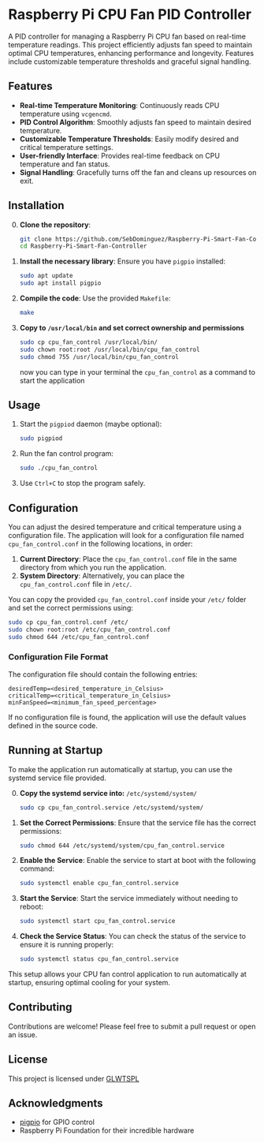 # Raspberry Pi CPU Fan PID Controller

A PID controller for managing a Raspberry Pi CPU fan based on real-time temperature readings. This project efficiently adjusts fan speed to maintain optimal CPU temperatures, enhancing performance and longevity. Features include customizable temperature thresholds and graceful signal handling.

## Features

- **Real-time Temperature Monitoring**: Continuously reads CPU temperature using `vcgencmd`.
- **PID Control Algorithm**: Smoothly adjusts fan speed to maintain desired temperature.
- **Customizable Temperature Thresholds**: Easily modify desired and critical temperature settings.
- **User-friendly Interface**: Provides real-time feedback on CPU temperature and fan status.
- **Signal Handling**: Gracefully turns off the fan and cleans up resources on exit.

## Installation

0. **Clone the repository**:
   ```bash
   git clone https://github.com/SebDominguez/Raspberry-Pi-Smart-Fan-Controller.git
   cd Raspberry-Pi-Smart-Fan-Controller
   ```

1. **Install the necessary library**:
   Ensure you have `pigpio` installed:
   ```bash
   sudo apt update
   sudo apt install pigpio
   ```

2. **Compile the code**:
   Use the provided `Makefile`:
   ```bash
   make
   ```
3. **Copy to `/usr/local/bin` and set correct ownership and permissions**
   ```bash
   sudo cp cpu_fan_control /usr/local/bin/
   sudo chown root:root /usr/local/bin/cpu_fan_control
   sudo chmod 755 /usr/local/bin/cpu_fan_control
   ```
   now you can type in your terminal the `cpu_fan_control` as a command to start the application

## Usage

1. Start the `pigpiod` daemon (maybe optional):
   ```bash
   sudo pigpiod
   ```

2. Run the fan control program:
   ```bash
   sudo ./cpu_fan_control
   ```

3. Use `Ctrl+C` to stop the program safely.

## Configuration

You can adjust the desired temperature and critical temperature using a configuration file. The application will look for a configuration file named `cpu_fan_control.conf` in the following locations, in order:

1. **Current Directory**: Place the `cpu_fan_control.conf` file in the same directory from which you run the application.
2. **System Directory**: Alternatively, you can place the `cpu_fan_control.conf` file in `/etc/`.

You can copy the provided `cpu_fan_control.conf` inside your `/etc/` folder and set the correct permissions using:
```bash
sudo cp cpu_fan_control.conf /etc/
sudo chown root:root /etc/cpu_fan_control.conf
sudo chmod 644 /etc/cpu_fan_control.conf
```

### Configuration File Format

The configuration file should contain the following entries:

```
desiredTemp=<desired_temperature_in_Celsius>
criticalTemp=<critical_temperature_in_Celsius>
minFanSpeed=<minimum_fan_speed_percentage>
```

If no configuration file is found, the application will use the default values defined in the source code.

## Running at Startup

To make the application run automatically at startup, you can use the systemd service file provided.

0. **Copy the systemd service into:** `/etc/systemd/system/`
   ```bash
   sudo cp cpu_fan_control.service /etc/systemd/system/
   ```

1. **Set the Correct Permissions**:
   Ensure that the service file has the correct permissions:

   ```bash
   sudo chmod 644 /etc/systemd/system/cpu_fan_control.service
   ```

2. **Enable the Service**:
   Enable the service to start at boot with the following command:

   ```bash
   sudo systemctl enable cpu_fan_control.service
   ```

3. **Start the Service**:
   Start the service immediately without needing to reboot:

   ```bash
   sudo systemctl start cpu_fan_control.service
   ```

4. **Check the Service Status**:
   You can check the status of the service to ensure it is running properly:

   ```bash
   sudo systemctl status cpu_fan_control.service
   ```

This setup allows your CPU fan control application to run automatically at startup, ensuring optimal cooling for your system.


## Contributing

Contributions are welcome! Please feel free to submit a pull request or open an issue.

## License

This project is licensed under [GLWTSPL](./LICENSE)

## Acknowledgments

- [pigpio](http://abyz.me.uk/rpi/pigpio/index.html) for GPIO control
- Raspberry Pi Foundation for their incredible hardware
